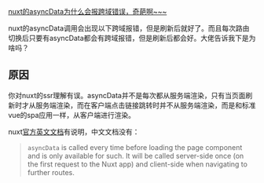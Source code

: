 [nuxt的asyncData为什么会报跨域错误，奇葩啊~~~](https://segmentfault.com/q/1010000022612958)

nuxt的asyncData调用会出现以下跨域报错，但是刷新后就好了。而且每次路由切换后只要有asyncData都会有跨域报错，但是刷新后都会好。大佬告诉我下是为啥吗？

## 原因

你对nuxt的ssr理解有误。asyncData并不是每次都从服务端渲染，只有当页面刷新时才从服务端渲染，而在客户端点击链接跳转时并不从服务端渲染，而是和标准vue的spa应用一样，从客户端进行渲染。

nuxt[官方英文文档](https://link.segmentfault.com/?url=https%3A%2F%2Fnuxtjs.org%2Fapi%2F)有说明，中文文档没有：

> `asyncData` is called every time before loading the page component and is only available for such. It will be called server-side once (on the first request to the Nuxt app) and client-side when navigating to further routes.